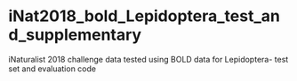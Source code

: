 # iNat2018_bold_Lepidoptera_test_and_supplementary
iNaturalist 2018 challenge data tested using BOLD data for Lepidoptera- test set and evaluation code
